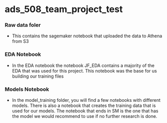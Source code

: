 # ads_508_team_project_test

### Raw data foler

* This contains the sagemaker notebook that uploaded the data to Athena from S3

### EDA Notebook

* In the EDA notebook the notebook JF_EDA contains a majority of the EDA that was used for this project. This notebook was the base for us building our training files

### Models Notebook

* In the model_training folder, you will find a few notebooks with different models. There is also a notebook that creates the training data that is used for our models. The notebook that ends in SM is the one that has the model we would recommend to use if no further research is done.
